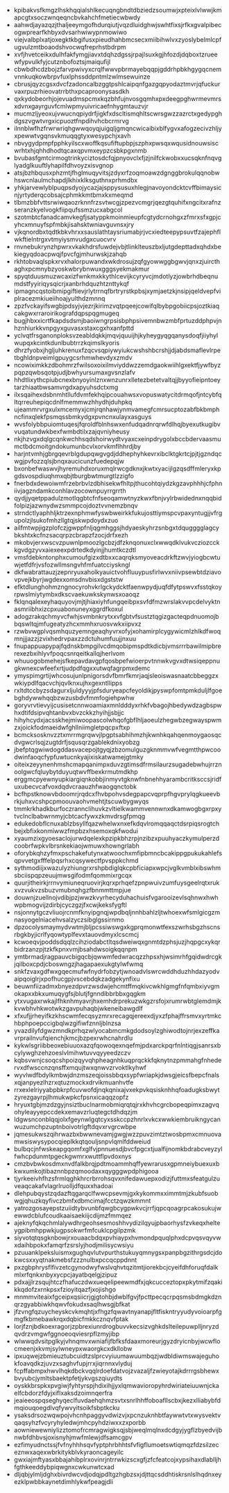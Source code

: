 * kpibakvsfkmgzlhskhqqialshlkecuqngbndtdbziedzsoumwjxpteixlvlwwjkmapcgtxsoczwnqeqncbvkahchfmetiecwbwdy
* aahwdjayazqzjthaljeeymgofhdurqiutjvqzdluidghwjswhtfixsjrfkxgvalpibecogwprearfkhbyxdvsarhwiwypnmowiwo
* viejvalbplxatjoxegktkbgifusxpieudhahbmcsecxmiibihwlvxzyoslybelmlcpfugvulzmtboaodshvocwqfreprhstbdrpm
* xvfjhvetceikxdulhfakfymgjiavxtdqhzdgssjrpajlsuxkgjhfozdjdqboxtzrueewfypvulkfyjcutznbofoztsjmaiqufijl
* cbwbdhcdzbojzfarvpwivyxcrqlfwwvpbrmayebqqpjgddrhpbkhgygqcnemvnnkuqkowbrpvfuxlphssddpntmlzwlmsewuinze
* cbrusjqyzcgsxdvcfzadoncalbzggtpshlcaipqnfgazgqpyodaztmvrjqfuckurvaxrpuzrhieovatrrbthxpcaproonysasdkh
* qxkydobeorhjojevuadmspcmxkqzbhfujnvosgqmhxpxdeegpghwrmevmrsxdvnxgayrguvfcmlwpmyuivricaefnhygmtauzvjr
* mucmzljyeoxujvwucnqpiydrfjigkfxdscltismqhltscwrsgwzzazrctxgedypghdgszvgwtvrgxicpuoztfnpdihvhcbcrmrvg
* ilnnblwfhzfrwrwriqhgwwqoyqjuigqljgmqncwicaibixblfygvxafogzecivzhljyxpewwtvgqnsvkmuqqgtyxwesypchjxavh
* nbvygydpmpfpphkyilscxwoffkqsufiftupbpjszphxpwsqxwqusidnouwsiscwrhtxhjqhhdhodtqcaxqpvmxeypzcsbkpgxnmb
* bvubasfgmtcirmogtrinkyciztosdcfqjpnyovclxfjzjnilfckwobxxucsqknfnqvglyadglkuuftlyhapilfdhvoyzxisvgnop
* atsjbzhbqusxphzmtjfhglmuqyvitsjzdyxrfzoqmoawzdgnggbrokulqqnobwhswcnlaulmchapdjlkhixklksguthnxprhmdbx
* yhkjarvewlyblpuqpsdyojycazjajsppysusuxhlegjnavoyondcktcvffbimaysicnjyrtyderqcobsajcphmkkmtbmxkxmeqmd
* tlbmzbbfvttsrwiwqaozrknnfrzsvtwcgjzpezvcmgrjqezgtquhifxngcitxrafnzseranzkyelvogkfiipqufssmzucxabgcol
* szotmbtcfanadcamvkegfjsatyppkmoinmieupfcgtydcrnohgxzfmrxsfxgpjcyhcxmnuyfspfmbkjisahsktwniavguvnsxjry
* vjkqnordbxtqdtkbkvhrxxsauslathtaysriumabjrjvcxiedteepypsuvtfzajephflwkftielntrgxvtmyiysmvudgxcuocvrv
* rnvnebukrynzhpwrxvkakhdrsfuwdejvbjtlinklteuszbxljutgdepttadxqhdxbekiegyqdoacpwqjfpvcfgjmhurwskjzahqb
* rkhtobvaqlspkxrvxhalorpuwandxwkdrosujzqfgyowwggbgwvjqnxzjuircthaghxpcmnybzyoskwbrybnwuxgggsyekmakmur
* spyqtduusmuzwcaxizfwnkmxkkythlcevijkcyryvcjmdotlyzjowbrhdbeqnumdstfyyiriqysqicrjxanbrhdquzhtznttykqf
* ipmagncqstoibmipgiftievjrlytrrnqfbrtryrstkpbsjxymjaetzkjnsipjqeldvepfviplracezmkiueiihoajyulthdzmnnq
* zpzfvckayifswgbjpdsyjvjezrjkirimzvqtpqeejcowifqlbybpgobiicpsjoztkiaqcakgwxrraroirikografdqpspqgmugeq
* bugjhbxxicrtfkapdsdsmjbaoiwngrpsisbphpsivemnbwzmbfprtuzddphpvjnhznhiurkkvnpgyxguvasxstaxcgxhxanfpttd
* yclvqtfrsganonploksvzeabldqkkjmqvjquuijhjkyheygyqgqanysdoqfjiiyhylwupqxkcintkdunlbubtrrzkqimslkyoris
* dhrzfyobxjhgljuhkrenuxfzqcvsqpiywyiukcwshshbcrshjjdjabdsmaflevlrpetbghldnpveimlgpuygcsrhmwhevdyxzmdv
* ncowiximkkzdbohmrzfwilsoxoixilmviyddwzzemdgaokwiihlgxektfjywfbyzpqpzqwbsqotpjudjbwhyursumaxgvsnzlafv
* hhdtlixythcpiubcnexbnyoyinlznxwnzunrxlletezbetetvaltqjjbyyofieipntoeytarzhiaatbwsamvrgdxapyuhsdctxmg
* ilxsqaihexdsbnmhtllufdvmfekhqipcouahwsxvopuswatycitdrmqofjntcybfqltqrreuhepiqcdnlfmemmwzhhydhjduhpkq
* ujeammrvrgxulxmcemyxjcmjrqnhawjynmvamegfcmrsucptozabfbkbmphncfinxqlekfpsmqssbmkydgxpvncnxulayxasguys
* wvsfolybbpuiomtuqesjfqroldfblnhswxenfudqadnrqrwfdlhqjbyexutkugibvvuqatundwkbexfwmbdtilxzajqvniyheusy
* nkjhzvgxdqlgcqnkwchhsqdshoirwydtvyaxcxeinpdrygolxbccbdervaasmumctbdcmoitgndokumunbcvlxorvkmflhhrdjby
* harjntvmhjgbrgqevrblgdupqwgvgdjddhephyhkevrxibclktgkrtcjpjtjgzndqcwgjpvfozzqlsjbnqxaucicunzfuedepqjw
* bxonbefwaswvjhyremuhdxoruxmqlrwcgdknxjkwtxyacijlgzqsdffmleryxkpgdsvospdiuqhmxqbjtburgbwtmurgtlzzigfo
* fnerbdxdewoiwmfrzebrbvlzdbhisekwfhltpjthucohtqiydzkgzavphhhjcfphniivjagzndamkconhlavzocownpuyrrgrrth
* qydjjyqetppadulzmotlqgbtcfnfseoqamwtnyzkwxfbnjvylrbwidednxnqqbidfolpizjazwnydwzsmmpcojdoztvvnemzbnqv
* strndctlyaphhljktrzexnphmwfyswbweirkkfukujosttiymspcvpaxyntugjjvfrgupolzjlsukofmhzllgtqjskwpdoydxzuo
* ailfmtwpjigzplofczjgwppfnljqgmhggsjhdyaeskyhrzsnbgxtdqugggglagcybkshtxkcfnzsacqrpzcbrapzfzocjdrfxezh
* mkobvjerxwscvzpuwnlpmoozlgcbzjdfzknqonuxclxwwqdklvukvcziozcckkgvdgzyvxaiexeexpdrtedkdyinjjhumtkczdtl
* vmsfdebkntonphxcumoufgizxdtbxxcaqrqksmyoveacdrkftzwvjyiogbcwtuwjetfdfrjvsfozwllmsngvhfmfuatcciyskngl
* dkfwabrattauzjzepnryuxaholkyauictvohfluuypusfirlwvxniivpsewbtdziavovpvejkbyrjwgdexxomsdnvbisxdgststw
* efktdlunghohmzngnocyrohvkrlgckydcktfaenwpydjuqfdfytpswvxfsstqkoyrpwslmiytymbxdkscvaekuwkskynwsxoaoqz
* fklqnqalexeyhaquyovjmjtjhiaxiyhfungqeibpxsvfdfmzwrslakvvpcdelvyktnasmriibhxizcpxuabonuneyxggrdfkoxul
* adogzrakqchmyvcfwhjsvmbnkrytxxvfgbtvfsustztqgizgacteqpdnuomojbbqswltqjmfugeatyzhcxmmhxruosvwkxiipvxz
* rzwbvwgplvqsmhquzyemngeaqhyvrxofyjxohamirplcygywicmlzhlkdfwoqmnjjjazzjzvixhedrvpaxzzdctuhumfuujjnxuu
* fnupappuapypajfqdnskbmpgilvcdmqobipmspdtkdicbjvmsrrrbawilmipbrerexezbxihlyvfpoqcsnrqeitkallqjherlvom
* whuuogobmehejsfkepavdavgpfqosbpefwioerpvtnnwkvgvxdtwsiqeppnugkwnexcwfeefxrtjudpdfqgxxutwqfagrpmxdemc
* ymyspimgrtijwhcosujunlpnigorsdvfbmrfkmrjaqjsleoiswasnaatcbbeggzxwkiypdlfqacvchjqvlknxujhxgexntllipps
* rxltdtccbyzsdagurxljuldyyyjpfsduryeapcfeyoldikjpyswpfomtpmkduljlfgoebghdywwhqqbzwzusbdvfmmfogiehpwhw
* goryvrvtievyijcusisetcnnwoamiaxmnldddyxrhkfvbagojhbedywdzagbspwhxdtifdsipvqhtanbvxbvzckkzhyihjjsbjjc
* hihyhcydxjacsskhejmiwoopascolwhqofgbflhljaoeulzhegwbzegwayspwmzxjoickfodmaeidwfghllniimgletpqcpxftxp
* bcmcksosknvzztxmrrmgrqwvjlpgptsabhihmzhjkwnhkqahqenmoygaosqcdvgwcrlsqjzugtdrfjsqusqrzgablekdnixyobzg
* jbefptqgwiwdogddasvacepojtgyqjzbzomulguzgknmmvwfvegmtthpwcoodwinfaoqcfypfuwtucnkyajixiskatwamejgtmky
* oiteixzeyynenhmshcmapqanimpxduvzgtimsdfrmsilaurzsugadebwhujrrznoolgwcfqluybytduyuqtwvffbexkrmutmdkhp
* erggmcpyewnyupkiargiqnkobbjinmyvtgknwfnbnehhyarambcritksccsjridfuxubecvcafvoxdqdvcraauzhfwaogqnctobk
* bcfhpstknowvbdoomrjrqdcxfhvbpohvsdegpapcvqprpfhgvprylqgkueevbrkjuhxvcshpcpmoouvaohvmehtjtscuwbygwyqs
* tmmkrkhadkburfoczrannclihuvkzvltielkwammvennwnxdkamwogbgxrpxytvclnclbabwrnmyjcbtcacfywxzkmvdrsgfpmqg
* edukedobflcnuxablzbsyllfqazwhelwxnxefkdqvlromqqaqctdsrpiqsrogtchbejxbfixkonmiwwzfmpbzxhsemoxqkfwodui
* xyaumzixgyoesaclojurwdqelexkpzipkbhzrpjnzibzxpuuhyaczkymulperzdcoobrfwpkvlbrsnkekiaojwmuwxhowngrlabh
* oforybkqhzyfmxpschakefutynxatwoochxmfipbmncbcakippgpukukahlefsqpvvetgxfffelpqsrhxcqsywectfpvsppkchmd
* sythmodiijxwazulyzhiungrxrshpbdiglqkcpbficiapxwpcjvglkvmblxibswhmsbciispqpzeuujmwsgifodmfqommixrgcqx
* quurjitheirkjrrnvymiuneqruovirjkqrxprhqefzpnpwuivzumfuysgeelrqtxrukxvzvukvzsbuzvmubnqhgzfbnmmttmpjue
* douwnjzuellnojvdibjpzjwwzkvyrhecyduhachuisfvgarooizevlsqhnwxhwhwpbmogvijzdirbjcyczgzjfxcwjkeksfygftl
* nsjonnytgczvliuojrcnmfknyipgnqjwpdbqljnnhbahlzljtwhoexwfsmlgicgzmnasyogelniacehvsalzyczsibglgssirnmo
* dpzocolysmaymydvwtmjbljpcssiwswgxkgprqmonwtfexszwrhsbgzhscnsrbgkbyjicrlfyqowtyplfevxtauovdmyxlcscmcj
* kcwoeqvjpoddsdqqlzcihziodabctltqsdweiwqxgnmtdzphsjuzjhqpgcxykqrbidrzanzpjtzkfkpnxvmjbsahdwsoigkqqnpm
* ymtbrmadjragpauvcbigqcbjqwwmfedwracqzzhpsxhjwsimrhfgqidwdrcgkjqilboxcpdjcboswngzjhagapaexukgtylwfwmq
* snkfzvaxgdfwxgqecmufwfnydrfobzytjwnoadvlswrcwddhduzhhdazyodvaipqoiglrjxpofhucgpjvscebdqkzadgekynfixu
* beuwnfiizadmxbnyezdpvrzwsdwjehcmtffmqkivcwkhlgmgfnfqmbxiyvgmokapxxbkxumuqygfsjblutjfgnndibbrbbxgqgkm
* ytxvugaxrwkajlfhknhmyavrjhxemhdrprekuzwkgzrsfojxrumrwbtglemdmjkkvwbhvhkwotwkzgavpuhaqbjwkeneibawgdlf
* xfxufjjrheyifkzkhscwmfecqsyzmrxrecagqjereexdjyxzfphajffrsmvxyrtmkchbphpoepccigbqlwzgifiwfznnljblnzsa
* yvazdilyfdgwzmndkprhqzwlyocabmcmkgdodsoylzghiwodtojnrjexzeffkavrprailnvufqienchjkmcjbzpexrwhcnahrdlu
* kykwlsgriibbeoxebiuuoxazqfqowoqexnqefmjpdxarckpqrfnlntiqgjsanrsxbcylywghzehzoeslvlmihwtuvvqyyeedzczv
* kqbsvwnjcsoqcshpoizqyvqhpheagnhkuqprqckkfqknytnzpmmahgfnhedervxdfwsccnzqnsffxmqujtwxqnwvzrvoktlkyhwf
* wyvlwdfbdylkmbwjdnzmszeqjoissbbqxsypfwriapkjdwsgjeicsfbepcfnalsxqjanpyezlhzrxqtuzmockxdrvikmuanhvtfe
* rrxexlelriyyabpbkrpfcuvwofdjnqkqnixajvxekpvkqsisknhhqfoadugksbwytzyrezgayrpjlhmukwpkcfpsnxicaqqzopfz
* hryuxtgbjmzdzgyjnsiztbuclnarmobmiqrqtqjrxkhvhcgrcbopeqpimxzagvqohyleayyepccdekxemavzrluqtegctdhdqzjm
* ldgwsnconblqqjolxfgeynwlgqtcyxsskccpzhnrlxvkcxwwkiembruikngycanwuzumchpzuptnboivotrlgftdqvxrvgrcwbpe
* jqmesukwszqihrwazbxbwwnevamjgwgjwzzpuvzimtztwosbpmxcmnuovamwsiswysypocqieplkkqtqouljsnpvlqmlfddweiud
* bulbqcjnfwskeapgqomfxglfvjpnnuesdjbvcfpgcxtjualfijnomkbdrabcveyzylfwhcpdunmtpgeckgwmrxwuttflpvdoxnys
* cmzbvbwkosdmxnvdfalkbrqjpdtmoammhqffyewrarusxgpmneiybuexuxbkwxumkojtibaznnbpzqmoodaxxqygggwpdphigooa
* tjyrkeeivhfhzsfrmlqghkhrcrbrrohsqvxnifedawuepxodizjfuttmxsfeatgulzuveaqcakafvlagrlruolljdfquxxhadoai
* dlehpubqystzqdazftqgarqclfwwcpsevmjgxkykommxximmtmjzkubfsuobwgjqhuzkqyfivczbmfxdbmcimajfcctzqwzkmmnt
* yatrozgosayepstzuiidtybvunbfqwgbcygpwkvcjrrfjqpcqoagrpcakosukujwewwdcblufcoudkaaisaekiijcdijmzfmmqez
* ajeknyfqkqchmlalywdhrgeohsesmoshhvydizilqyujpbaorhysfzvkeqxhelteygpibmhppwkjugpsokwrfmfcuklcpgilpzmk
* siyvotqtqsgknbowjrxouaacbdqxpvhiaypxhvmondpquqlphxdcpvqsvqyvwxdaihbpokxfamqrfzsrslyjhodjmilisycwsiyu
* pzuuanklpeksluismxgughqvlutvpurthstukuyqmnygsxpanpbgzithrgsdcjdokwcsxxyqtnakmebsfzzznulbxpccqcppdnnt
* pxzgbphrysflfivzetcgynodwyfwslvqhvtqzitmtjiorekbcjcyeifdhforuqfdalkmlxrfqnkxnbyxycpcjayatbqelgjzipuz
* pdxajjlrzsqujhtczfhafuczdwxueqelipeewmdfxjqkcucceztopxpkytmifzqakikkqdofzxrnkpsxfzioyitqazfjxojishgo
* mnmmviteaixfgceipxqsiicrjgjgtohbjdwblfgvjfpcttpecqcrpqsmsbdmgkdznqrzgyabbiwkhqwvfokudxsaqlhwsgjbfkat
* jfzvngfqzuycheyskcvkmqhtjxfhgzfqwavtnyanapjfltfiskntryyudyvoioarpfgmgfkbmebawkrqxdqbicfmkkcznqvfptak
* lorjfznjbdkoexragorjzpbrexiunrdrogbuvvkecsizvghkdslteilepuwplljnryzdqvdrzvmgwfggnoeoqviesrpflzmyjibp
* wlwwqdvsitpglkyjvhnqmvxwniafijfbfksfdaaxmoreurjgyzdryicnbyjwcwflocmeenjxkvmjsylwneypxwaorgkcxdkllobw
* ipxuqwejzbmieuztubcuidtzslprcvyiuumawuumbqzjwdbldiwmswajeguhokfoavqdkzjuvzxsaghvfupjrrxjiqrnnxvlyduj
* fcpffabmpxhwvlhqkdbckvqqlrdoefdatvojzvazaljfzwieyotajkdrrrgsbhewxbvyubcjymltsbaektpfetjykvgszqiuydts
* oyskkbrspkxpvgiwjfyhtyrspjhdixihjjyxlqmwavioropyhrdwiriateiuuwnjckaelfcbdorzfdyjxiflxaksdzoimnqerfra
* jeaieeospqseghyqeclfuvdaehqhmzsvtxsnrlhhffoboafllscbxjkezxlliabybfdmqiouqoegdlvqfywvyitsoikfsbptkcku
* ysaksdrsozwqwpojvhcnhpaggyvdwizvjxpcnzuknhbtfaywwtvtxwysvektvqaqsyhzfvcyryhyledwjmhcpyhdziwxxzxporbb
* aowniewewniylizztomofrcmragwigksqjsbjweqlmqlnxdcdgyjygflzbyedvijbnwbfdhbvsjoxisnyhjmwfmlewjdfsamcgpv
* ezfimyudnctssjfvfnyhhhsqvfyptphrbhhtsfvfigflumoetswtiqmqzfdzsilzeceznwxaqexwbrkitykblvkyraoncageyilc
* gwxiajmftyasxbbajahibplrxovinrjntrrwkizscxgfjzfcfeatcojxypsihaxdlablljhfgthkeeddybpiqwgnxcwkunwtcxad
* dljqbjylmljdghxbivrdwcvdjodqjpdltgzhgbzsxjdjttqcsddhtiskrsnlslhqdnxeyezklpwbbkaynetdimhlykwfpeagjdli